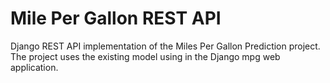 # Mile Per Gallon REST API
Django REST API implementation of the Miles Per Gallon Prediction project.
The project uses the existing model using in the Django mpg web application.
